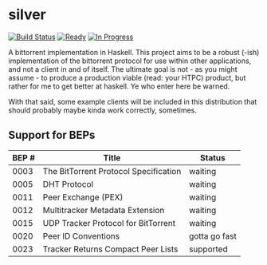 # silver
[![Build Status](https://travis-ci.org/nytopop/silver.svg?branch=master)](https://travis-ci.org/nytopop/silver)    [![Ready](https://badge.waffle.io/nytopop/silver.svg?label=ready&title=Ready)](http://waffle.io/nytopop/silver)  [![In Progress](https://badge.waffle.io/nytopop/silver.svg?label=in%20progress&title=In%20Progress)](http://waffle.io/nytopop/silver)

A bittorrent implementation in Haskell. This project aims to be a robust (-ish) implementation of the bittorrent protocol for use within other applications, and not a client in and of itself. The ultimate goal is not - as you might assume - to produce a production viable (read: your HTPC) product, but rather for me to get better at haskell. Ye who enter here be warned.

With that said, some example clients will be included in this distribution that should probably maybe kinda work correctly, sometimes.

## Support for BEPs
| BEP # | Title | Status |
| ----- | ----- | ------ |
| 0003 | The BitTorrent Protocol Specification | waiting  |
| 0005 | DHT Protocol | waiting |
| 0011 | Peer Exchange (PEX) | waiting |
| 0012 | Multitracker Metadata Extension | waiting |
| 0015 | UDP Tracker Protocol for BitTorrent | waiting |
| 0020 | Peer ID Conventions | gotta go fast |
| 0023 | Tracker Returns Compact Peer Lists | supported |
